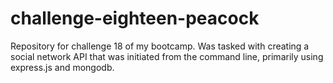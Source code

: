 # challenge-eighteen-peacock
Repository for challenge 18 of my bootcamp. Was tasked with creating a social network API that was initiated from the command line, primarily using express.js and mongodb.
